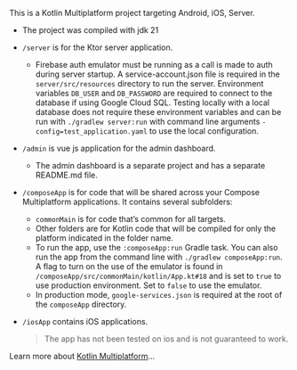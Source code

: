 This is a Kotlin Multiplatform project targeting Android, iOS, Server.

* The project was compiled with jdk 21

* `/server` is for the Ktor server application.
  * Firebase auth emulator must be running as a call is made to auth during server startup.
  A service-account.json file is required in the `server/src/resources` directory to run the server.
  Environment variables  `DB_USER` and `DB_PASSWORD` are required to connect to the database if
  using Google Cloud SQL.
  Testing locally with a local database does not require these environment variables and can be run
  with `./gradlew server:run` with command line arguments `-config=test_application.yaml` to use the
  local configuration.

* `/admin` is vue js application for the admin dashboard.
  * The admin dashboard is a separate project and has a separate README.md file.


* `/composeApp` is for code that will be shared across your Compose Multiplatform applications.
  It contains several subfolders:
    - `commonMain` is for code that’s common for all targets.
    - Other folders are for Kotlin code that will be compiled for only the platform indicated in the
      folder name.
    - To run the app, use the `:composeApp:run` Gradle task. You can also run the app from the
      command line with `./gradlew composeApp:run`. A flag to turn on the use of the emulator is
      found in `/composeApp/src/commonMain/kotlin/App.kt#18` and is set to `true` to
      use production environment. Set to `false` to use the emulator.
    - In production mode, `google-services.json` is required at the root of the `composeApp`
      directory.


* `/iosApp` contains iOS applications.
  > The app has not been tested on ios and is not guaranteed to work.

Learn more
about [Kotlin Multiplatform](https://www.jetbrains.com/help/kotlin-multiplatform-dev/get-started.html)…